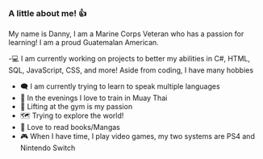 ### A little about me! 👍
My name is Danny, I am a Marine Corps Veteran who has a passion for learning! I am a proud Guatemalan American.

-💻 I am currently working on projects to better my abilities in C#, HTML, SQL, JavaScript, CSS, and more!
Aside from coding, I have many hobbies

- 🗨️ I am currently trying to learn to speak multiple languages
- 🥊 In the evenings I love to train in Muay Thai
- 💪 Lifting at the gym is my passion
- 🗺️ Trying to explore the world!
- 📖 Love to read books/Mangas
- 🎮 When I have time, I play video games, my two systems are PS4 and Nintendo Switch

